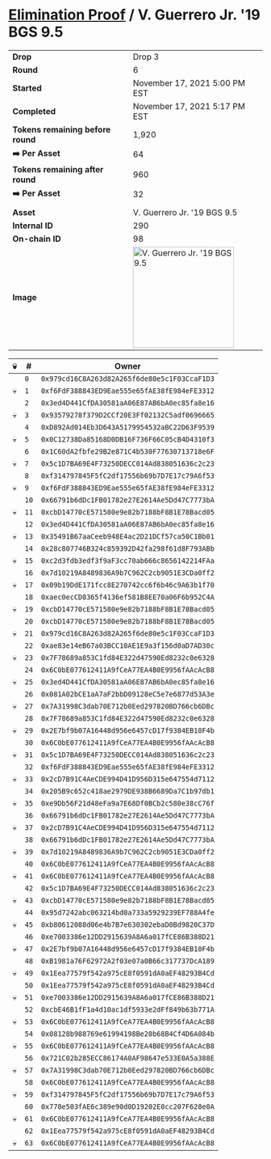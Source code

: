 # [Elimination Proof](./readme.md) / V. Guerrero Jr. &#039;19 BGS 9.5

|||
|---|---|
| **Drop** | Drop 3 |
| **Round** | 6 |
| **Started** | November 17, 2021 5:00 PM EST |
| **Completed** | November 17, 2021 5:17 PM EST |
| **Tokens remaining before round** | 1,920 |
| **➡️ Per Asset** | 64 |
| **Tokens remaining after round** | 960 |
| **➡️ Per Asset** | 32 |
| | |
| **Asset** | V. Guerrero Jr. &#039;19 BGS 9.5 |
| **Internal ID** | 290 |
| **On-chain ID** | 98 |
| **Image** | <img src="https://tcdn.blokpax.com/94d9199b-dc4a-4a96-8a49-a6f8eef9ddc1/22fdb57d910e6ecc3cb77b45c16f3a062230c7b794f5ba0de5333ecb1662f00e.jpg" height="200" alt="V. Guerrero Jr. &#039;19 BGS 9.5" /> |


| 💀 | # | Owner |
| --- | --- | --- |
|  | `0` | `0x979cd16C8A263d82A265f6de80e5c1F03CcaF1D3` |
| 💀 | `1` | `0xf6FdF388843ED9Eae555e65fAE38fE984eFE3312` |
|  | `2` | `0x3ed4D441CfDA30581aA06E87AB6bA0ec85fa8e16` |
| 💀 | `3` | `0x93579278f379D2CCf20E3Ff02132C5adf0696665` |
|  | `4` | `0xD892Ad014Eb3D643A5179954532aBC22D63F9539` |
| 💀 | `5` | `0x0C12738Da85168D0DB16F736F66C05cB4D4310f3` |
|  | `6` | `0x1C60dA2fbfe29B2e871C4b530F77630713718e6F` |
| 💀 | `7` | `0x5c1D7BA69E4F73250DECC014Ad838051636c2c23` |
|  | `8` | `0xf314797845F5fC2df17556b69b7D7E17c79A6f53` |
| 💀 | `9` | `0xf6FdF388843ED9Eae555e65fAE38fE984eFE3312` |
|  | `10` | `0x66791b6dDc1FB01782e27E2614Ae5Dd47C7773bA` |
| 💀 | `11` | `0xcbD14770cE571580e9e82b7188bF8B1E78Bacd05` |
|  | `12` | `0x3ed4D441CfDA30581aA06E87AB6bA0ec85fa8e16` |
| 💀 | `13` | `0x35491B67aaCeeb948E4ac2D21DCf57ca50C1Bb01` |
|  | `14` | `0x28c807746B324c859392D42fa298f61d8F793ABb` |
| 💀 | `15` | `0xc2d3fdb3edf3f9aF3cc70ab666c8656142214FAa` |
|  | `16` | `0x7d10219A8489836A9b7C962C2cb9051E3CDa0ff2` |
| 💀 | `17` | `0x09b19DdE171fcc8E270742cc6f6b46c9A63b1f70` |
|  | `18` | `0xaec0ecCD8365f4136ef581B8EE70a06F6b952C4A` |
| 💀 | `19` | `0xcbD14770cE571580e9e82b7188bF8B1E78Bacd05` |
|  | `20` | `0xcbD14770cE571580e9e82b7188bF8B1E78Bacd05` |
| 💀 | `21` | `0x979cd16C8A263d82A265f6de80e5c1F03CcaF1D3` |
|  | `22` | `0xae83e14eB67a03BCC10AE1E9a3f156d0aD7AD30c` |
| 💀 | `23` | `0x7F78689a853C1fd84E322d47590Ed8232c0e6328` |
|  | `24` | `0x6C0bE077612411A9fCeA77EA4B0E9956fAAcAcB8` |
| 💀 | `25` | `0x3ed4D441CfDA30581aA06E87AB6bA0ec85fa8e16` |
|  | `26` | `0x081A02bCE1aA7aF2bbD09128eC5e7e6877d53A3e` |
| 💀 | `27` | `0x7A31998C3dab70E712b0Eed297820BD766cb6DBc` |
|  | `28` | `0x7F78689a853C1fd84E322d47590Ed8232c0e6328` |
| 💀 | `29` | `0x2E7bf9b07A16448d956e6457cD17f9384EB10F4b` |
|  | `30` | `0x6C0bE077612411A9fCeA77EA4B0E9956fAAcAcB8` |
| 💀 | `31` | `0x5c1D7BA69E4F73250DECC014Ad838051636c2c23` |
|  | `32` | `0xf6FdF388843ED9Eae555e65fAE38fE984eFE3312` |
| 💀 | `33` | `0x2cD7B91C4AeCDE994D41D956D315e647554d7112` |
|  | `34` | `0x205B9c652c418ae2979DE938B6689Da7C1b97db1` |
| 💀 | `35` | `0xe9Db56F21d48eFa9a7E68Df0BCb2c580e38cC76f` |
|  | `36` | `0x66791b6dDc1FB01782e27E2614Ae5Dd47C7773bA` |
| 💀 | `37` | `0x2cD7B91C4AeCDE994D41D956D315e647554d7112` |
|  | `38` | `0x66791b6dDc1FB01782e27E2614Ae5Dd47C7773bA` |
| 💀 | `39` | `0x7d10219A8489836A9b7C962C2cb9051E3CDa0ff2` |
|  | `40` | `0x6C0bE077612411A9fCeA77EA4B0E9956fAAcAcB8` |
| 💀 | `41` | `0x6C0bE077612411A9fCeA77EA4B0E9956fAAcAcB8` |
|  | `42` | `0x5c1D7BA69E4F73250DECC014Ad838051636c2c23` |
| 💀 | `43` | `0xcbD14770cE571580e9e82b7188bF8B1E78Bacd05` |
|  | `44` | `0x95d7242abc063214bd0a733a5929239EF788A4fe` |
| 💀 | `45` | `0xb80612088d06e4b7B7e630302ebaD0Bd9820C37D` |
|  | `46` | `0xe7003386e12DD2915639A8A6a017fCE86B388D21` |
| 💀 | `47` | `0x2E7bf9b07A16448d956e6457cD17f9384EB10F4b` |
|  | `48` | `0xB1981a76F62972A2f03e07a0B66c317737DcA189` |
| 💀 | `49` | `0x1Eea77579f542a975cE8f0591dA0aEF48293B4Cd` |
|  | `50` | `0x1Eea77579f542a975cE8f0591dA0aEF48293B4Cd` |
| 💀 | `51` | `0xe7003386e12DD2915639A8A6a017fCE86B388D21` |
|  | `52` | `0xcbE46B1fF1a4d10ac1df5933e2dFf849b63b771A` |
| 💀 | `53` | `0x6C0bE077612411A9fCeA77EA4B0E9956fAAcAcB8` |
|  | `54` | `0x08128b988769e61994198Be20b68B4Cf4D6A084b` |
| 💀 | `55` | `0x6C0bE077612411A9fCeA77EA4B0E9956fAAcAcB8` |
|  | `56` | `0x721C02b285ECC86174A0AF98647e533E0A5a388E` |
| 💀 | `57` | `0x7A31998C3dab70E712b0Eed297820BD766cb6DBc` |
|  | `58` | `0x6C0bE077612411A9fCeA77EA4B0E9956fAAcAcB8` |
| 💀 | `59` | `0xf314797845F5fC2df17556b69b7D7E17c79A6f53` |
|  | `60` | `0x778e503fAE6c389e90d0D19202E0cc207F628e0A` |
| 💀 | `61` | `0x6C0bE077612411A9fCeA77EA4B0E9956fAAcAcB8` |
|  | `62` | `0x1Eea77579f542a975cE8f0591dA0aEF48293B4Cd` |
| 💀 | `63` | `0x6C0bE077612411A9fCeA77EA4B0E9956fAAcAcB8` |
